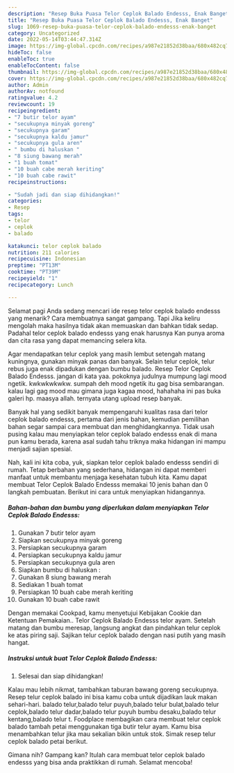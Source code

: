 ```yaml
---
description: "Resep Buka Puasa Telor Ceplok Balado Endesss, Enak Banget"
title: "Resep Buka Puasa Telor Ceplok Balado Endesss, Enak Banget"
slug: 1069-resep-buka-puasa-telor-ceplok-balado-endesss-enak-banget
category: Uncategorized
date: 2022-05-14T03:44:47.314Z
image: https://img-global.cpcdn.com/recipes/a987e21852d38baa/680x482cq70/telor-ceplok-balado-endesss-foto-resep-utama.jpg
hideToc: false
enableToc: true
enableTocContent: false
thumbnail: https://img-global.cpcdn.com/recipes/a987e21852d38baa/680x482cq70/telor-ceplok-balado-endesss-foto-resep-utama.jpg
cover: https://img-global.cpcdn.com/recipes/a987e21852d38baa/680x482cq70/telor-ceplok-balado-endesss-foto-resep-utama.jpg
author: Admin
authorAv: notfound
ratingvalue: 4.2
reviewcount: 19
recipeingredient:
- "7 butir telor ayam"
- "secukupnya minyak goreng"
- "secukupnya garam"
- "secukupnya kaldu jamur"
- "secukupnya gula aren"
- " bumbu di haluskan "
- "8 siung bawang merah"
- "1 buah tomat"
- "10 buah cabe merah keriting"
- "10 buah cabe rawit"
recipeinstructions:

- "Sudah jadi dan siap dihidangkan!"
categories:
- Resep
tags:
- telor
- ceplok
- balado

katakunci: telor ceplok balado 
nutrition: 211 calories
recipecuisine: Indonesian
preptime: "PT13M"
cooktime: "PT39M"
recipeyield: "1"
recipecategory: Lunch

---
```



Selamat pagi Anda sedang mencari ide resep telor ceplok balado endesss yang menarik? Cara membuatnya sangat gampang. Tapi Jika keliru mengolah maka hasilnya tidak akan memuaskan dan bahkan tidak sedap. Padahal telor ceplok balado endesss yang enak harusnya Kan punya aroma dan cita rasa yang dapat memancing selera kita.


Agar mendapatkan telur ceplok yang masih lembut setengah matang kuningnya, gunakan minyak panas dan banyak. Selain telur ceplok, telur rebus juga enak dipadukan dengan bumbu balado. Resep Telor Ceplok Balado Endesss. jangan di kata yaa. pokoknya judulnya mumpung lagi mood ngetik. kwkwkwkwkw. sumpah deh mood ngetik itu gag bisa sembarangan. kalau lagi gag mood mau gimana juga kagaa mood, hahahaha ini pas buka galeri hp. maasya allah. ternyata utang upload resep banyak.

Banyak hal yang sedikit banyak mempengaruhi kualitas rasa dari telor ceplok balado endesss, pertama dari jenis bahan, kemudian pemilihan bahan segar sampai cara membuat dan menghidangkannya. Tidak usah pusing kalau mau menyiapkan telor ceplok balado endesss enak di mana pun kamu berada, karena asal sudah tahu triknya maka hidangan ini mampu menjadi sajian spesial.


Nah, kali ini kita coba, yuk, siapkan telor ceplok balado endesss sendiri di rumah. Tetap berbahan yang sederhana, hidangan ini dapat memberi manfaat untuk membantu menjaga kesehatan tubuh kita. Kamu dapat membuat Telor Ceplok Balado Endesss memakai 10 jenis bahan dan 0 langkah pembuatan. Berikut ini cara untuk menyiapkan hidangannya.

<!--inarticleads1-->

##### Bahan-bahan dan bumbu yang diperlukan dalam menyiapkan Telor Ceplok Balado Endesss:

1. Gunakan 7 butir telor ayam
1. Siapkan secukupnya minyak goreng
1. Persiapkan secukupnya garam
1. Persiapkan secukupnya kaldu jamur
1. Persiapkan secukupnya gula aren
1. Siapkan  bumbu di haluskan :
1. Gunakan 8 siung bawang merah
1. Sediakan 1 buah tomat
1. Persiapkan 10 buah cabe merah keriting
1. Gunakan 10 buah cabe rawit


Dengan memakai Cookpad, kamu menyetujui Kebijakan Cookie dan Ketentuan Pemakaian.. Telor Ceplok Balado Endesss telor ayam. Setelah matang dan bumbu meresap, langsung angkat dan pindahkan telur ceplok ke atas piring saji. Sajikan telur ceplok balado dengan nasi putih yang masih hangat. 

<!--inarticleads2-->

##### Instruksi untuk buat Telor Ceplok Balado Endesss:


1. Selesai dan siap dihidangkan!

Kalau mau lebih nikmat, tambahkan taburan bawang goreng secukupnya. Resep telur ceplok balado ini bisa kamu coba untuk dijadikan lauk makan sehari-hari. balado telur,balado telur puyuh,balado telur bulat,balado telur ceplok,balado telur dadar,balado telur puyuh bumbu desaku,balado telur kentang,balado telur t. Foodplace membagikan cara membuat telur ceplok balado tambah petai menggunakan tiga butir telur ayam. Kamu bisa menambahkan telur jika mau sekalian bikin untuk stok. Simak resep telur ceplok balado petai berikut. 

Gimana nih? Gampang kan? Itulah cara membuat telor ceplok balado endesss yang bisa anda praktikkan di rumah. Selamat mencoba!
